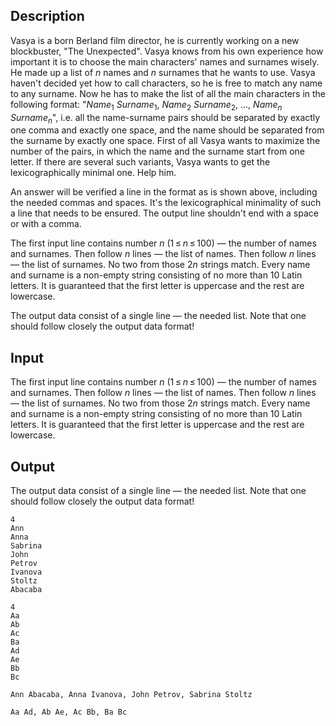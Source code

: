## Description

<div><p>Vasya is a born Berland film director, he is currently working on a new blockbuster, "The Unexpected". Vasya knows from his own experience how important it is to choose the main characters' names and surnames wisely. He made up a list of <span class="tex-span"><i>n</i></span> names and <span class="tex-span"><i>n</i></span> surnames that he wants to use. Vasya haven't decided yet how to call characters, so he is free to match any name to any surname. Now he has to make the list of all the main characters in the following format: "<span class="tex-font-style-tt"><span class="tex-span"><i>Name</i><sub class="lower-index">1</sub></span> <span class="tex-span"><i>Surname</i><sub class="lower-index">1</sub></span>, <span class="tex-span"><i>Name</i><sub class="lower-index">2</sub></span> <span class="tex-span"><i>Surname</i><sub class="lower-index">2</sub></span>, <span class="tex-span">...</span>, <span class="tex-span"><i>Name</i><sub class="lower-index"><i>n</i></sub></span> <span class="tex-span"><i>Surname</i><sub class="lower-index"><i>n</i></sub></span></span>", i.e. all the name-surname pairs should be separated by exactly one comma and exactly one space, and the name should be separated from the surname by exactly one space. First of all Vasya wants to maximize the number of the pairs, in which the name and the surname start from one letter. If there are several such variants, Vasya wants to get the lexicographically minimal one. Help him.</p><p>An answer will be verified a line in the format as is shown above, including the needed commas and spaces. It's the lexicographical minimality of such a line that needs to be ensured. The output line <span class="tex-font-style-bf">shouldn't end with a space or with a comma</span>.</p></div><div class="input-specification"><p>The first input line contains number <span class="tex-span"><i>n</i></span> (<span class="tex-span">1 ≤ <i>n</i> ≤ 100</span>) — the number of names and surnames. Then follow <span class="tex-span"><i>n</i></span> lines — the list of names. Then follow <span class="tex-span"><i>n</i></span> lines — the list of surnames. No two from those <span class="tex-span">2<i>n</i></span> strings match. Every name and surname is a non-empty string consisting of no more than 10 Latin letters. It is guaranteed that the first letter is uppercase and the rest are lowercase.</p></div><div class="output-specification"><p>The output data consist of a single line — the needed list. Note that <span class="tex-font-style-bf">one should follow closely</span> the output data format!</p></div>

## Input

<p>The first input line contains number <span class="tex-span"><i>n</i></span> (<span class="tex-span">1 ≤ <i>n</i> ≤ 100</span>) — the number of names and surnames. Then follow <span class="tex-span"><i>n</i></span> lines — the list of names. Then follow <span class="tex-span"><i>n</i></span> lines — the list of surnames. No two from those <span class="tex-span">2<i>n</i></span> strings match. Every name and surname is a non-empty string consisting of no more than 10 Latin letters. It is guaranteed that the first letter is uppercase and the rest are lowercase.</p>

## Output

<p>The output data consist of a single line — the needed list. Note that <span class="tex-font-style-bf">one should follow closely</span> the output data format!</p>





```input1
4
Ann
Anna
Sabrina
John
Petrov
Ivanova
Stoltz
Abacaba

```




```input2
4
Aa
Ab
Ac
Ba
Ad
Ae
Bb
Bc

```




```output1
Ann Abacaba, Anna Ivanova, John Petrov, Sabrina Stoltz
```




```output2
Aa Ad, Ab Ae, Ac Bb, Ba Bc
```


